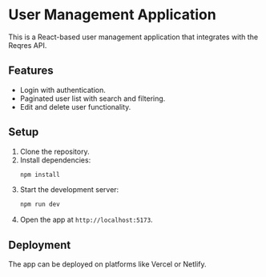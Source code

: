 # User Management Application

This is a React-based user management application that integrates with the Reqres API.

## Features

- Login with authentication.
- Paginated user list with search and filtering.
- Edit and delete user functionality.

## Setup

1. Clone the repository.
2. Install dependencies:
   ```bash
   npm install
   ```
3. Start the development server:
   ```bash
   npm run dev
   ```
4. Open the app at `http://localhost:5173`.

## Deployment

The app can be deployed on platforms like Vercel or Netlify.
